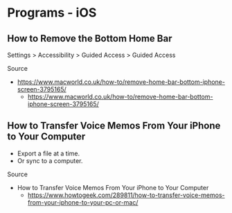 # Programs - iOS

## How to Remove the Bottom Home Bar

Settings > Accessibility > Guided Access > Guided Access

Source

* https://www.macworld.co.uk/how-to/remove-home-bar-bottom-iphone-screen-3795165/
  * https://www.macworld.co.uk/how-to/remove-home-bar-bottom-iphone-screen-3795165/

## How to Transfer Voice Memos From Your iPhone to Your Computer

* Export a file at a time.
* Or sync to a computer.

Source

* How to Transfer Voice Memos From Your iPhone to Your Computer
  * https://www.howtogeek.com/289811/how-to-transfer-voice-memos-from-your-iphone-to-your-pc-or-mac/
